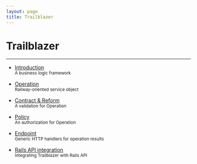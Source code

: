 ```yaml
---
layout: page
title: Trailblazer
---
```


# Trailblazer

---

- [Introduction](introduction)
  <br>
  <small>A business logic framework</small>

- [Operation](operation)
  <br>
  <small>Railway-oriented service object</small>

- [Contract & Reform](contract)
  <br>
  <small>A validation for Operation</small>

- [Policy](policy)
  <br>
  <small>An authorization for Operation</small>

- [Endpoint](endpoint)
  <br>
  <small>Generic HTTP handlers for operation results</small>

- [Rails API integration](rails)
  <br>
  <small>Integrating Trailblazer with Rails API</small>
